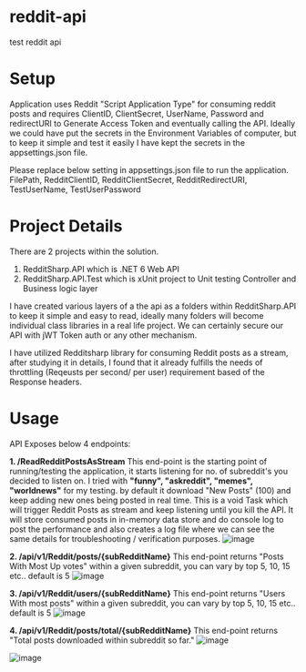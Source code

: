 # reddit-api
test reddit api

# Setup
Application uses Reddit "Script Application Type" for consuming reddit posts and requires ClientID, ClientSecret, UserName, Password and redirectURI to Generate Access Token and eventually calling the API. Ideally we could have put the secrets in the Environment Variables of computer, but to keep it simple and test it easily I have kept the secrets in the appsettings.json file. 

Please replace below setting in appsettings.json file to run the application.
FilePath, RedditClientID, RedditClientSecret, RedditRedirectURI, TestUserName, TestUserPassword

# Project Details
There are 2 projects within the solution.
1. RedditSharp.API which is .NET 6 Web API
2. RedditSharp.API.Test which is xUnit project to Unit testing Controller and Business logic layer

I have created various layers of a the api as a folders within RedditSharp.API to keep it simple and easy to read, ideally many folders will become individual class libraries in a real life project. 
We can certainly secure our API with jWT Token auth or any other mechanism.

I have utilized Redditsharp library for consuming Reddit posts as a stream, after studying it in details, I found that it already fulfills the needs of throttling (Reqeusts per second/ per user) requirement based of the Response headers. 

# Usage
API Exposes below 4 endpoints:

**1. /ReadRedditPostsAsStream**
This end-point is the starting point of running/testing the application, it starts listening for no. of subreddit's you decided to listen on. I tried with **"funny", "askreddit", "memes", "worldnews"** for my testing. by default it download "New Posts" (100) and keep adding new ones being posted in real time. This is a void Task which will trigger Reddit Posts as stream and keep listening until you kill the API. It will store consumed posts in in-memory data store and do console log to post the performance and also creates a log file where we can see the same details for troubleshooting / verification purposes.
![image](https://github.com/shirinp/reddit-api/assets/2934881/afe5b2f9-cda0-4ed7-a434-96bb0baf7627)


**2. **/api/v1/Reddit/posts/{subRedditName}****
This end-point returns "Posts With Most Up votes" within a given subreddit, you can vary by top 5, 10, 15 etc.. default is 5
![image](https://github.com/shirinp/reddit-api/assets/2934881/713e70c9-0a89-4d1f-b305-1a9bfeb5a87b)



**3. /api/v1/Reddit/users/{subRedditName}**
This end-point returns "Users With most posts" within a given subreddit, you can vary by top 5, 10, 15 etc.. default is 5
![image](https://github.com/shirinp/reddit-api/assets/2934881/3f77385c-e506-4cac-ad8f-f4809a8a5dc4)



**4. /api/v1/Reddit/posts/total/{subRedditName}**
This end-point returns "Total posts downloaded within subreddit so far."
![image](https://github.com/shirinp/reddit-api/assets/2934881/21619b64-e3a3-44c9-a591-e83b8d175f02)




![image](https://github.com/shirinp/reddit-api/assets/2934881/d485c726-170b-4522-8d82-b4a6b56502e8)



